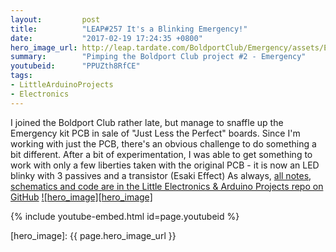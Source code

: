 ```yaml
---
layout:         post
title:          "LEAP#257 It's a Blinking Emergency!"
date:           "2017-02-19 17:24:35 +0800"
hero_image_url: http://leap.tardate.com/BoldportClub/Emergency/assets/Emergency_build.jpg
summary:        "Pimping the Boldport Club project #2 - Emergency"
youtubeid:      "PPUZth8RfCE"
tags:
- LittleArduinoProjects
- Electronics
---
```


I joined the Boldport Club rather late, but manage to snaffle up the Emergency kit PCB in sale of "Just Less the Perfect" boards.
Since I'm working with just the PCB, there's an obvious challenge to do something a bit different.
After a bit of experimentation, I was able to get something to work with only a few liberties taken with the original PCB - it is now an LED blinky with 3 passives and a transistor (Esaki Effect)
As always, [all notes, schematics and code are in the Little Electronics & Arduino Projects repo on GitHub][project]
[![hero_image][hero_image]][project]

{% include youtube-embed.html id=page.youtubeid %}

[leap]: http://leap.tardate.com
[project]: https://github.com/tardate/LittleArduinoProjects/tree/master/BoldportClub/Emergency
[hero_image]: {{ page.hero_image_url }}
